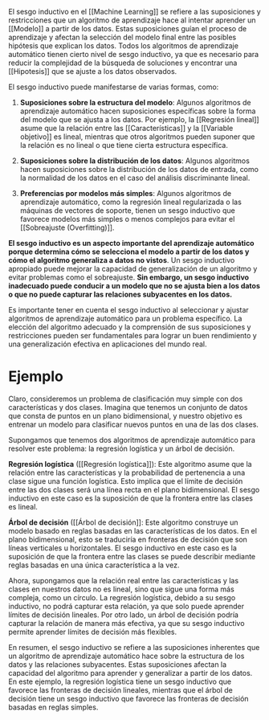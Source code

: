 El sesgo inductivo en el [[Machine Learning]] se refiere a las suposiciones y restricciones que un algoritmo de aprendizaje hace al intentar aprender un [[Modelo]] a partir de los datos. Estas suposiciones guían el proceso de aprendizaje y afectan la selección del modelo final entre las posibles hipótesis que explican los datos. Todos los algoritmos de aprendizaje automático tienen cierto nivel de sesgo inductivo, ya que es necesario para reducir la complejidad de la búsqueda de soluciones y encontrar una [[Hipotesis]] que se ajuste a los datos observados.

El sesgo inductivo puede manifestarse de varias formas, como:

1.  **Suposiciones sobre la estructura del modelo**: Algunos algoritmos de aprendizaje automático hacen suposiciones específicas sobre la forma del modelo que se ajusta a los datos. Por ejemplo, la [[Regresión lineal]] asume que la relación entre las [[Características]] y la [[Variable objetivo]] es lineal, mientras que otros algoritmos pueden suponer que la relación es no lineal o que tiene cierta estructura específica.

2.  **Suposiciones sobre la distribución de los datos**: Algunos algoritmos hacen suposiciones sobre la distribución de los datos de entrada, como la normalidad de los datos en el caso del análisis discriminante lineal.

3.  **Preferencias por modelos más simples**: Algunos algoritmos de aprendizaje automático, como la regresión lineal regularizada o las máquinas de vectores de soporte, tienen un sesgo inductivo que favorece modelos más simples o menos complejos para evitar el [[Sobreajuste (Overfitting)]].


**El sesgo inductivo es un aspecto importante del aprendizaje automático porque determina cómo se selecciona el modelo a partir de los datos y cómo el algoritmo generaliza a datos no vistos**. Un sesgo inductivo apropiado puede mejorar la capacidad de generalización de un algoritmo y evitar problemas como el sobreajuste. **Sin embargo, un sesgo inductivo inadecuado puede conducir a un modelo que no se ajusta bien a los datos o que no puede capturar las relaciones subyacentes en los datos.**

Es importante tener en cuenta el sesgo inductivo al seleccionar y ajustar algoritmos de aprendizaje automático para un problema específico. La elección del algoritmo adecuado y la comprensión de sus suposiciones y restricciones pueden ser fundamentales para lograr un buen rendimiento y una generalización efectiva en aplicaciones del mundo real.

# Ejemplo

Claro, consideremos un problema de clasificación muy simple con dos características y dos clases. Imagina que tenemos un conjunto de datos que consta de puntos en un plano bidimensional, y nuestro objetivo es entrenar un modelo para clasificar nuevos puntos en una de las dos clases.

Supongamos que tenemos dos algoritmos de aprendizaje automático para resolver este problema: la regresión logística y un árbol de decisión.

**Regresión logística** ([[Regresión logística]]): Este algoritmo asume que la relación entre las características y la probabilidad de pertenencia a una clase sigue una función logística. Esto implica que el límite de decisión entre las dos clases será una línea recta en el plano bidimensional. El sesgo inductivo en este caso es la suposición de que la frontera entre las clases es lineal.

**Árbol de decisión** ([[Árbol de decisión]]: Este algoritmo construye un modelo basado en reglas basadas en las características de los datos. En el plano bidimensional, esto se traduciría en fronteras de decisión que son líneas verticales u horizontales. El sesgo inductivo en este caso es la suposición de que la frontera entre las clases se puede describir mediante reglas basadas en una única característica a la vez.

Ahora, supongamos que la relación real entre las características y las clases en nuestros datos no es lineal, sino que sigue una forma más compleja, como un círculo. La regresión logística, debido a su sesgo inductivo, no podrá capturar esta relación, ya que solo puede aprender límites de decisión lineales. Por otro lado, un árbol de decisión podría capturar la relación de manera más efectiva, ya que su sesgo inductivo permite aprender límites de decisión más flexibles.

En resumen, el sesgo inductivo se refiere a las suposiciones inherentes que un algoritmo de aprendizaje automático hace sobre la estructura de los datos y las relaciones subyacentes. Estas suposiciones afectan la capacidad del algoritmo para aprender y generalizar a partir de los datos. En este ejemplo, la regresión logística tiene un sesgo inductivo que favorece las fronteras de decisión lineales, mientras que el árbol de decisión tiene un sesgo inductivo que favorece las fronteras de decisión basadas en reglas simples.


